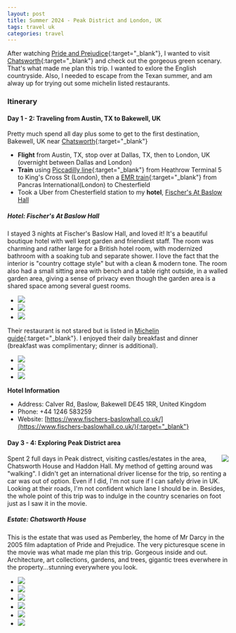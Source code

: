 ```yaml
---
layout: post
title: Summer 2024 - Peak District and London, UK
tags: travel uk 
categories: travel
---
```


After watching [Pride and Prejudice](https://www.google.com/search?sca_esv=820aaa15062e62d5&sxsrf=ADLYWIKAr8qUYdmz_vt02GTAW-ImdrV6GA:1724254070417&q=Pride+and+Prejudice+2005&si=ACC90nw_jPf0U9OHQLTsJBfNBfuzWP04Qb7uUj5bJ7NOdlcOVGwN1SFpiK6EN2dd5ZA3PoKw-QNMWragZZQUqvQdD8GZ-S3sfTzpQBRSwjIeQ_V23Oy-CMmdBX8P3kZ6T2wOo5ePEBk3YZsxz57dZKCASv9oMzK103hv-RW5k50s3lVoCd19YZOEztQo2aV2_UbkY3UJexp4PLYWfIm79yBJlonhbqHDq4QT-RRvGEVuQhN6AWj1u2WO7vUkA2rGM2P4Eb4nPVmkxcyE6w8PURDtf2T5fkDZhA%3D%3D&sa=X&sqi=2&ved=2ahUKEwjpp_r6soaIAxWR4MkDHfv6KWkQ3LoBegQIBBAB&biw=1398&bih=1139&dpr=1){:target="_blank"}, I wanted to visit [Chatsworth](https://www.chatsworth.org/){:target="_blank"} and check out the gorgeous green scenary. That's what made me plan this trip. I wanted to exlore the English countryside. Also, I needed to escape from the Texan summer, and am alway up for trying out some michelin listed restaurants.

### Itinerary

#### Day 1 - 2: Traveling from Austin, TX to Bakewell, UK

Pretty much spend all day plus some to get to the first destination, Bakewell, UK near [Chatsworth](https://www.chatsworth.org/){:target="_blank"}

- **Flight** from Austin, TX, stop over at Dallas, TX, then to London, UK (overnight between Dallas and London) 
- **Train** using [Piccadilly line](https://tfl.gov.uk/tube/route/piccadilly/){:target="_blank"} from Heathrow Terminal 5 to King's Cross St (London), then a [EMR train](https://www.eastmidlandsrailway.co.uk/){:target="_blank"}  from Pancras International(London) to Chesterfield
- Took a Uber from Chesterfield station to my **hotel**, [Fischer's At Baslow Hall](#fischers-baslow-hotel)

<h5 id="fischers-baslow-hotel">Hotel: Fischer's At Baslow Hall</h5>

I stayed 3 nights at Fischer's Baslow Hall, and loved it! It's a beautiful boutique hotel with well kept garden and friendiest staff. The room was charming and rather large for a British hotel room, with modernized bathroom with a soaking tub and separate shower. I love the fact that the interior is "country cottage style" but with a clean & modern tone. The room also had a small sitting area with bench and a table right outside, in a walled garden area, giving a sense of privacy even though the garden area is a shared space among several guest rooms.

<ul class="gallery three-columns">
<li><img src="/images/fischers1.jpeg" /></li>
<li><img src="/images/fischers2.jpeg" /></li>
<li><img src="/images/fischers3.jpeg" /></li> 
</ul>

Their restaurant is not stared but is listed in [Michelin guide](https://guide.michelin.com/us/en/derbyshire/baslow/restaurant/fischer-s-at-baslow-hall){:target="_blank"}. I enjoyed their daily breakfast and dinner (breakfast was complimentary; dinner is additional).

<ul class="gallery three-columns">
<li><img src="/images/fischers4.jpeg" /></li>
<li><img src="/images/fischers5.jpeg" /></li>
<li><img src="/images/fischers6.jpeg" /></li> 
</ul>

**Hotel Information**

- Address: Calver Rd, Baslow, Bakewell DE45 1RR, United Kingdom
- Phone: +44 1246 583259
- Website: [https://www.fischers-baslowhall.co.uk/](https://www.fischers-baslowhall.co.uk/){:target="_blank"}

#### Day 3 - 4: Exploring Peak District area

<a href="https://maps.app.goo.gl/qot9zeiWQL3EFtPJ9" target="_blank"><img src="/images/hiking-route-peakdistrict1.png" style="float: right; max-width: 297px; margin-left: 20px;"/></a>Spent 2 full days in Peak distrect, visiting castles/estates in the area, Chatsworth House and Haddon Hall. My method of getting around was "walking". I didn't get an international driver license for the trip, so renting a car was out of option. Even if I did, I'm not sure if I can safely drive in UK. Looking at their roads, I'm not confident which lane I should be in. Besides, the whole point of this trip was to indulge in the country scenaries on foot just as I saw it in the movie. 

<h5 id="chatsworth">Estate: Chatsworth House</h5>

This is the estate that was used as Pemberley, the home of Mr Darcy in the 2005 film adaptation of Pride and Prejudice. The very picturesque scene in the movie was what made me plan this trip. Gorgeous inside and out. Architecture, art collections, gardens, and trees, gigantic trees everwhere in the property...stunning everywhere you look.

<ul class="gallery three-columns">
<li><img src="/images/chatsworth0.jpeg" /></li> 
<li><img src="/images/chatsworth1.jpeg" /></li>
<li><img src="/images/chatsworth2.jpeg" /></li>
<li><img src="/images/chatsworth3.jpeg" /></li> 
<li><img src="/images/chatsworth4.jpeg" /></li>
<li><img src="/images/chatsworth5.jpeg" /></li>
</ul>
 